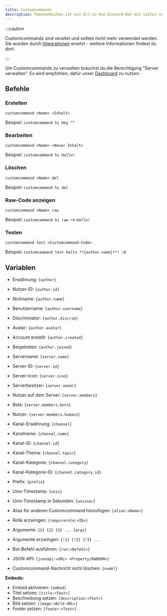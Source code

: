 ```yaml
---
title: Customcommands
description: TomatenKuchen ist ein All-in-One-Discord-Bot mit vielen verschiedenen Funktionen. Erklärt Customcommands und listet mögliche Parameter auf
---
```


:::caution

Customcommands sind veraltet und sollten nicht mehr verwendet werden. Sie wurden durch [Integrationen](/integrations) ersetzt - weitere Informationen findest du dort.

:::

Um Customcommands zu verwalten brauchst du die Berechtigung "Server verwalten".
Es wird empfohlen, dafür unser [Dashboard](https://tomatenkuchen.eu/dashboard/customcommands) zu nutzen.

## Befehle

### Erstellen

`customcommand <Name> <Inhalt>`

Beispiel:
`customcommand hi Hey ^^`

### Bearbeiten

`customcommand <Name> <Neuer Inhalt>`

Beispiel:
`customcommand hi Hallo!`

### Löschen

`customcommand <Name> del`

Beispiel:
`customcommand hi del`

### Raw-Code anzeigen

`customcommand <Name> raw`

Beispiel:
`customcommand hi raw`
-->
`Hallo!`

### Testen

`customcommand test <Customcommand-Code>`

Beispiel:
`customcommand test Hallo **{author.name}**! :D`

## Variablen

* Erwähnung: `{author}`
* Nutzer-ID: `{author.id}`
* Nickname: `{author.name}`
* Benutzername: `{author.username}`
* Discriminator: `{author.discrim}`
* Avatar: `{author.avatar}`
* Account erstellt: `{author.created}`
* Beigetreten: `{author.joined}`
* Servername: `{server.name}`
* Server-ID: `{server.id}`
* Server-Icon: `{server.icon}`
* Serverbesitzer: `{server.owner}`
* Nutzer auf dem Server: `{server.members}`
* Bots: `{server.members.bots}`
* Nutzer: `{server.members.humans}`
* Kanal-Erwähnung: `{channel}`
* Kanalname: `{channel.name}`
* Kanal-ID: `{channel.id}`
* Kanal-Thema: `{channel.topic}`
* Kanal-Kategorie: `{channel.category}`
* Kanal-Kategorie-ID: `{channel.category.id}`
* Prefix: `{prefix}`
* Unix-Timestamp: `{unix}`
* Unix-Timestamp in Sekunden: `{unixsec}`

* Alias für anderen Customcommand hinzufügen: `{alias:<Name>}`
* Rolle erzwingen: `{requirerole:<ID>}`

* Argumente: `{1} {2} {3} ... {args}`
* Argumente erzwingen: `{!1} {!2} {!3} ...`
* Bot-Befehl ausführen: `{run:<Befehl>}`
* JSON-API: `{jsonapi:<URL> <Property|RANDOM>}`
* Customcommand-Nachricht nicht löschen: `{nodel}`

**Embeds:**
* Embed aktivieren: `[embed]`
* Titel setzen: `[title:<Text>]`
* Beschreibung setzen: `[description:<Text>]`
* Bild setzen: `[image:<Bild-URL>]`
* Footer setzen: `[footer:<Text>]`
